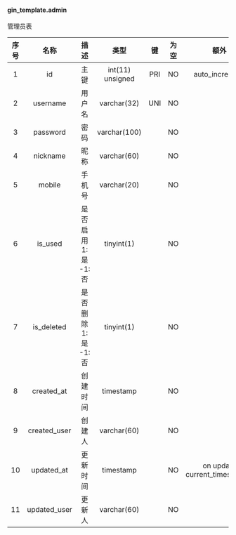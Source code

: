 #### gin_template.admin 
管理员表

| 序号 | 名称 | 描述 | 类型 | 键 | 为空 | 额外 | 默认值 |
| :--: | :--: | :--: | :--: | :--: | :--: | :--: | :--: |
| 1 | id | 主键 | int(11) unsigned | PRI | NO | auto_increment |  |
| 2 | username | 用户名 | varchar(32) | UNI | NO |  | '' |
| 3 | password | 密码 | varchar(100) |  | NO |  | '' |
| 4 | nickname | 昵称 | varchar(60) |  | NO |  | '' |
| 5 | mobile | 手机号 | varchar(20) |  | NO |  | '' |
| 6 | is_used | 是否启用 1:是  -1:否 | tinyint(1) |  | NO |  | 1 |
| 7 | is_deleted | 是否删除 1:是  -1:否 | tinyint(1) |  | NO |  | -1 |
| 8 | created_at | 创建时间 | timestamp |  | NO |  | current_timestamp() |
| 9 | created_user | 创建人 | varchar(60) |  | NO |  | '' |
| 10 | updated_at | 更新时间 | timestamp |  | NO | on update current_timestamp() | current_timestamp() |
| 11 | updated_user | 更新人 | varchar(60) |  | NO |  | '' |
